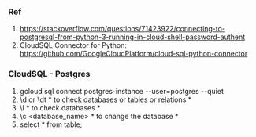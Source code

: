 ### Ref
1. https://stackoverflow.com/questions/71423922/connecting-to-postgresql-from-python-3-running-in-cloud-shell-password-authent
2. CloudSQL Connector for Python: https://github.com/GoogleCloudPlatform/cloud-sql-python-connector


### CloudSQL - Postgres
1. gcloud sql connect postgres-instance --user=postgres --quiet
2. \d or \dt   * to check databases or tables or relations *
3. \l  * to check databases *
4. \c <database_name>  * to change the database *
5. select * from table;